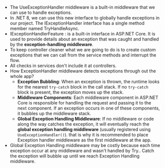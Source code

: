 - The UseExceptionHandler middleware is a built-in middleware that we can use to handle exceptions.
- In .NET 8, we can use this new interface to globally handle exceptions in our project. The IExceptionHandler interface has a single method member named TryHandleAsync.
- IExceptionHandlerFeature : is a built-in interface in ASP.NET Core. It is used to provide details about an exception that was caught and handled by the **exception-handling middleware**.
- To keep controller cleaner what we are going to do is to create custom exceptions that we can call from the service methods and interrupt the flow.
- All checks in services don't include it at controllers.
- How ExceptionHandler middleware detects exceptions through out the whole app?
    - **Exception Bubbling**: When an exception is thrown, the runtime looks for the nearest `try-catch` block in the call stack. If no `try-catch` block is present, the exception moves up the stack.
    - **Middleware Components**: Each middleware component in ASP.NET Core is responsible for handling the request and passing it to the next component. If an exception occurs in one of these components, it bubbles up the middleware stack.
    - **Global Exception Handling Middleware**: If no middleware or code along the way catches the exception, it will eventually reach the **global exception handling middleware** (usually registered using `UseExceptionHandler()`).
    that is why it is recommended to place Exception handler middleware as the first middleware at the app.
 - Global Exception Handling middleware may be costly because each time exception occur at any middleware and wasn't handled by Try.. Catch the exception will bubble up until we reach Exception Handling middleware.